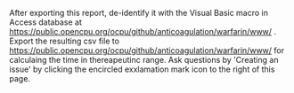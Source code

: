 After exporting this report, de-identify it with the Visual Basic macro in Access database at https://public.opencpu.org/ocpu/github/anticoagulation/warfarin/www/ . Export the resulting csv file to https://public.opencpu.org/ocpu/github/anticoagulation/warfarin/www/ for calculaing the time in thereapeutinc range. Ask questions by 'Creating an issue' by clicking the encircled exxlamation mark icon to the right of this page.
